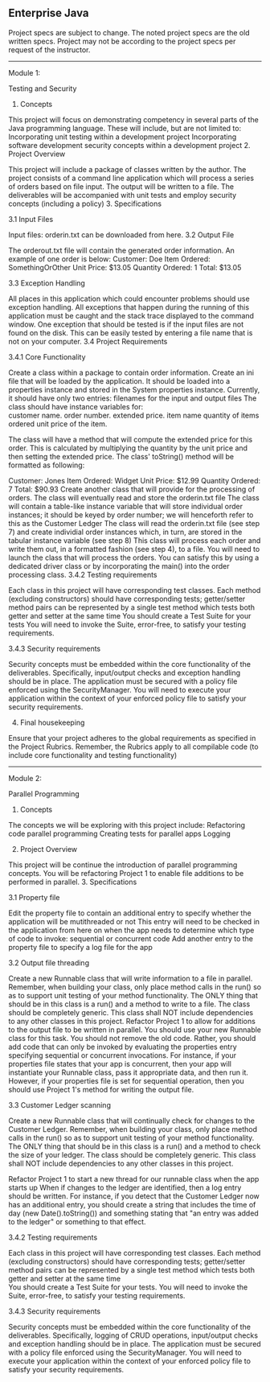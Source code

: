 Enterprise Java
---------------
Project specs are subject to change.  The noted project specs are the old written specs.  Project may not be according to the project specs per request of the instructor.


-----

Module 1:

Testing and Security

1. Concepts

This project will focus on demonstrating competency in several parts of the Java programming language. These will include, but are not limited to:
Incorporating unit testing within a development project
Incorporating software development security concepts within a development project 
2. Project Overview

This project will include a package of classes written by the author. The project consists of a command line application which will process a series of orders based on file input.  The output will be written to a file. The deliverables will be accompanied with unit tests and employ security concepts (including a policy)
3. Specifications

3.1 Input Files

Input files: orderin.txt can be downloaded from here.
3.2 Output File

The orderout.txt file will contain the generated order information.  An example of one order is below:
Customer: Doe
Item Ordered: SomethingOrOther
Unit Price: $13.05
Quantity Ordered: 1
Total: $13.05

 
3.3 Exception Handling

All places in this application which could encounter problems should use exception handling. All exceptions that happen during the running of this application must be caught and the stack trace displayed to the command window. One exception that should be tested is if the input files are not found on the disk. This can be easily tested by entering a file name that is not on your computer.
3.4 Project Requirements

3.4.1 Core Functionality

Create a class within a package to contain order information.
Create an ini file that will be loaded by the application. It should be loaded into a properties instance and stored in the System properties instance. Currently, it should have only two entries: filenames for the input and output files
The class should have instance variables for:  
customer name.
order number.
extended price.
item name 
quantity of items ordered 
unit price of the item.

The class will have a method that will compute the extended price for this order. This is calculated by multiplying the quantity by the unit price and then setting the extended price.
The class'  toString() method will be formatted as following:

Customer: Jones
Item Ordered: Widget
Unit Price: $12.99
Quantity Ordered: 7
Total: $90.93
Create another class that will provide for the processing of orders.
The class will eventually read and store the orderin.txt file
The class will contain a table-like instance variable that will store individual order instances; it should be keyed by order number; we will henceforth refer to this as the Customer Ledger
The class will read the orderin.txt file (see step 7) and create individial order instances which, in turn, are stored in the tabular instance variable (see step 8)
This class will process each order and write them out, in a formatted fashion (see step 4), to a file.
You will need to launch the class that will process the orders. You can satisfy this by using a dedicated driver class or by incorporating the main() into the order processing class.
3.4.2 Testing requirements

Each class in this project will have corresponding test classes.
Each method (excluding constructors) should have corresponding tests; getter/setter method pairs can be represented by a single test method which tests both getter and setter at the same time 
You should create a Test Suite for your tests
You will need to invoke the Suite, error-free, to satisfy your testing requirements.

3.4.3 Security requirements

Security concepts must be embedded within the core functionality of the deliverables.
Specifically, input/output checks and exception handling should be in place.
The application must be secured with a policy file enforced using the SecurityManager.
You will need to execute your application within the context of your enforced policy file to satisfy your security requirements.
 
4. Final housekeeping

Ensure that your project adheres to the global requirements as specified in the Project Rubrics. Remember, the Rubrics apply to all compilable code (to include core functionality and testing functionality)

------

Module 2:

Parallel Programming

1. Concepts

The concepts we will be exploring with this project include:
Refactoring code
parallel programming
Creating tests for parallel apps 
Logging

2. Project Overview

This project will be continue the introduction of parallel programming concepts. You will be refactoring Project 1 to enable file additions to be performed in parallel.
3. Specifications

3.1 Property file

Edit the property file to contain an additional entry to specify whether the application will be mutithreaded or not
This entry will need to be checked in the application from here on when the app needs to determine which type of code to invoke: sequential or concurrent code
Add another entry to the property file  to specify a log file for the app

3.2 Output file threading

Create a new Runnable class that will write information to a file in parallel. Remember, when building your class, only place method calls in the run() so as to support unit testing of your method functionality. The ONLY thing that should be in this class is a run() and a method to write to a file. The class should be completely generic. This class shall NOT include dependencies to any other classes in this project.
Refactor Project 1 to allow for additions to the output file to be written in parallel. You should use your new Runnable class for this task. You should not remove the old code. Rather, you should add code that can only be invoked by evaluating the properties entry specifying sequential or concurrent invocations. For instance, if your properties file states that your app is concurrent, then your app will instantiate your Runnable class, pass it appropriate data, and then run it. However, if your properties file is set for sequential operation, then you should use Project 1's method for writing the output file.
 
3.3 Customer Ledger scanning

Create a new Runnable class that will continually check for changes to the Customer Ledger. Remember, when building your class, only place method calls in the run() so as to support unit testing of your method functionality. The ONLY thing that should be in this class is a run() and a method to check the size of your ledger. The class should be completely generic. This class shall NOT include dependencies to any other classes in this project.

Refactor Project 1 to start a new thread for our runnable class when the app starts up
When if changes to the ledger are identified, then a log entry should be written. For instance, if you detect that the Customer Ledger now has an additional entry, you should create a string that includes the time of day (new Date().toString())  and something stating that "an entry was added to the ledger" or something to that effect.  
 

3.4.2 Testing requirements

Each class in this project will have corresponding test classes. 
Each method (excluding constructors) should have corresponding tests; getter/setter method pairs can be represented by a single test method which tests both getter and setter at the same time  
You should create a Test Suite for your tests. 
You will need to invoke the Suite, error-free, to satisfy your testing requirements.

3.4.3 Security requirements

Security concepts must be embedded within the core functionality of the deliverables. 
Specifically, logging of CRUD operations, input/output checks and exception handling should be in place. 
The application must be secured with a policy file enforced using the SecurityManager. 
You will need to execute your application within the context of your enforced policy file to satisfy your security requirements.